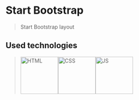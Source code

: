# Start Bootstrap
> Start Bootstrap layout

## Used technologies
> <img alt="HTML" src="https://image.freepik.com/free-icon/html-file-with-code-symbol_318-45756.jpg" width="100"/><img alt="CSS" src="https://image.freepik.com/free-icon/css-file-format-symbol_318-45329.jpg" width="100"/><img alt="JS" src="https://image.freepik.com/free-icon/js-file-format-symbol_318-45823.jpg" width="100"/>
